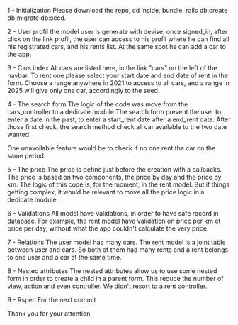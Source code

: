 
1 - Initialization
Please download the repo, cd inside, bundle, rails db:create db:migrate db:seed. 

2 - User profil
the model user is generate with devise, once signed_in, after click on the link profil, the user 
can access to his profil where he can find all his registrated cars, and his rents list.
At the same spot he can add a car to the app. 

3 - Cars index 
All cars are listed here, in the link "cars" on the left of the navbar.
To rent one please select your start date and end date of rent in the form.
Choose a range anywhere in 2021 to access to all cars, and a range in 2025 will give only one car, accordingly to the seed.

4 - The search form
The logic of the code was move from the cars_controller to a dedicate module
The search form prevent the user to enter a date in the past, to enter a start_rent date after a end_rent date.
After those first check, the search method check all car available to the two date wanted.

One unavoilable feature would be to check if no one rent the car on the same period.

5 - The price
The price is define just before the creation with a callbacks.
The price is based on two components, the price by day and the price by km.
The logic of this code is, for the moment, in the rent model. But if things getting complex, 
it would be relevant to move all the price logic in a dedicate module.

6 - Validations
All model have validations, in order to have safe record in database. 
For example, the rent model have validation on price per km et price per day, 
without what the app couldn't calculate the very price.

7 - Relations 
The user model has many cars.
The rent model is a joint table between user and cars. 
So both of them had many rents and a rent belongs to one user and a car at the same time.

8 - Nested attributes
The nested attributes allow us to use some nested form in order to create a child in a parent form.
This reduce the number of view, action and even controller. We didn't resort to a rent controller.

9 - Rspec 
For the next commit

Thank you for your attention


